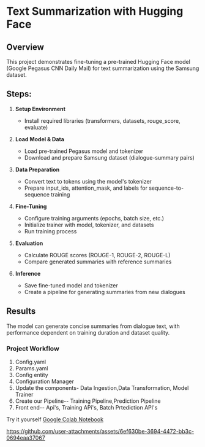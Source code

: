 # Text Summarization with Hugging Face

## Overview
This project demonstrates fine-tuning a pre-trained Hugging Face model (Google Pegasus CNN Daily Mail) for text summarization using the Samsung dataset.

## Steps:

1. **Setup Environment**
      - Install required libraries (transformers, datasets, rouge_score, evaluate)

2. **Load Model & Data**
   - Load pre-trained Pegasus model and tokenizer
   - Download and prepare Samsung dataset (dialogue-summary pairs)

3. **Data Preparation**
   - Convert text to tokens using the model's tokenizer
   - Prepare input_ids, attention_mask, and labels for sequence-to-sequence training

4. **Fine-Tuning**
   - Configure training arguments (epochs, batch size, etc.)
   - Initialize trainer with model, tokenizer, and datasets
   - Run training process

5. **Evaluation**
   - Calculate ROUGE scores (ROUGE-1, ROUGE-2, ROUGE-L)
   - Compare generated summaries with reference summaries

6. **Inference**
   - Save fine-tuned model and tokenizer
   - Create a pipeline for generating summaries from new dialogues

## Results
The model can generate concise summaries from dialogue text, with performance dependent on training duration and dataset quality.

### Project Workflow 
1. Config.yaml
2. Params.yaml
3. Config entity
4. Configuration Manager
5. Update the components- Data Ingestion,Data Transformation, Model Trainer
6. Create our Pipeline-- Training Pipeline,Prediction Pipeline
7. Front end-- Api's, Training APi's, Batch Prtediction API's

Try it yourself
[Google Colab Notebook](https://colab.research.google.com/drive/1HBn8UEVvxOFJ4GydQBM_r2bgLZFWPLOL?usp=sharing)



https://github.com/user-attachments/assets/6ef630be-3694-4472-bb3c-0694eaa37067
